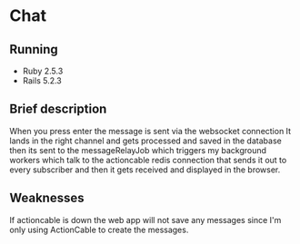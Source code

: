 # Chat

## Running 

- Ruby 2.5.3
- Rails 5.2.3


## Brief description

When you press enter the message is sent via the websocket connection
It lands in the right channel and gets processed and saved in the database then its sent to the messageRelayJob which triggers my background workers which talk to the actioncable redis connection 
that sends it out to every subscriber and then it gets received and displayed in the browser.


## Weaknesses 

If actioncable is down the web app will not save any messages since I'm only using ActionCable to create the messages.
